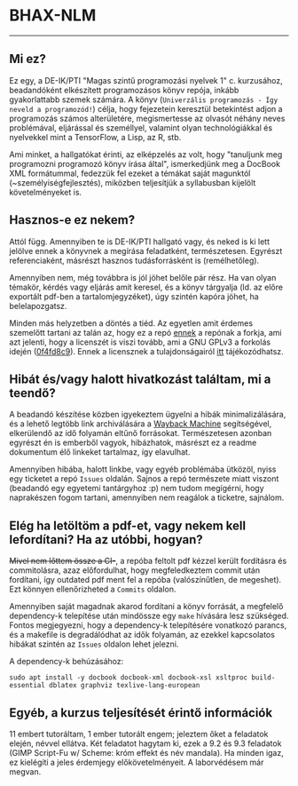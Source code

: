 # BHAX-NLM

- - -

## Mi ez?

Ez egy, a DE-IK/PTI "Magas szintű programozási nyelvek 1" c. kurzusához, beadandóként elkészített programozásos könyv repója, inkább gyakorlattabb szemek számára. A könyv (`Univerzális programozás - Így neveld a programozód!`) célja, hogy fejezetein keresztül betekintést adjon a programozás számos alterületére, megismertesse az olvasót néhány neves problémával, eljárással és személlyel, valamint olyan technológiákkal és nyelvekkel mint a TensorFlow, a Lisp, az R, stb.

Ami minket, a hallgatókat érinti, az elképzelés az volt, hogy "tanuljunk meg programozni programozó könyv írása által", ismerkedjünk meg a DocBook XML formátummal, fedezzük fel ezeket a témákat saját magunktól (~személyiségfejlesztés), miközben teljesítjük a syllabusban kijelölt követelményeket is.

## Hasznos-e ez nekem?

Attól függ. Amennyiben te is DE-IK/PTI hallgató vagy, és neked is ki lett jelölve ennek a könyvnek a megírása feladatként, természetesen. Egyrészt referenciaként, másrészt hasznos tudásforrásként is (remélhetőleg).

Amennyiben nem, még továbbra is jól jöhet belőle pár rész. Ha van olyan témakör, kérdés vagy eljárás amit keresel, és a könyv tárgyalja (ld. az előre exportált pdf-ben a tartalomjegyzéket), úgy szintén kapóra jöhet, ha belelapozgatsz.

Minden más helyzetben a döntés a tiéd. Az egyetlen amit érdemes szemelőtt tartani az talán az, hogy ez a repó [ennek](https://gitlab.com/nbatfai/bhax) a repónak a forkja, ami azt jelenti, hogy a licenszét is viszi tovább, ami a GNU GPLv3 a forkolás idején ([0f4fd8c9](https://gitlab.com/nbatfai/bhax/commit/0f4fd8c9983b9fda8ec46f9ab3320561a7b28450)). Ennek a licensznek a tulajdonságairól [itt](https://choosealicense.com/licenses/gpl-3.0/) tájékozódhatsz.

## Hibát és/vagy halott hivatkozást találtam, mi a teendő?

A beadandó készítése közben igyekeztem ügyelni a hibák minimalizálására, és a lehető legtöbb link archiválására a [Wayback Machine](http://web.archive.org/) segítségével, elkerülendő az idő folyamán eltűnő forrásokat. Természetesen azonban egyrészt én is emberből vagyok, hibázhatok, másrészt ez a readme dokumentum élő linkeket tartalmaz, így elavulhat.

Amennyiben hibába, halott linkbe, vagy egyéb problémába ütközöl, nyiss egy ticketet a repó `Issues` oldalán. Sajnos a repó természete miatt viszont (beadandó egy egyetemi tantárgyhoz :p) nem tudom megígérni, hogy naprakészen fogom tartani, amennyiben nem reagálok a ticketre, sajnálom.

## Elég ha letöltöm a pdf-et, vagy nekem kell lefordítani? Ha az utóbbi, hogyan?

~~Mivel nem lőttem össze a CI-~~, a repóba feltolt pdf kézzel került fordításra és commitolásra, azaz előfordulhat, hogy megfeledkeztem commit után fordítani, így outdated pdf ment fel a repóba (valószínűtlen, de megeshet). Ezt könnyen ellenőrizheted a `Commits` oldalon.

Amennyiben saját magadnak akarod fordítani a könyv forrását, a megfelelő dependency-k telepítése után mindössze egy `make` hívására lesz szükséged. Fontos megjegyezni, hogy a dependency-k telepítésére vonatkozó parancs, és a makefile is degradálódhat az idők folyamán, az ezekkel kapcsolatos hibákat szintén az `Issues` oldalon lehet jelezni.

A dependency-k behúzásához:

```
sudo apt install -y docbook docbook-xml docbook-xsl xsltproc build-essential dblatex graphviz texlive-lang-european
```

## Egyéb, a kurzus teljesítését érintő információk

11 embert tutoráltam, 1 ember tutorált engem; jeleztem őket a feladatok elején, névvel ellátva. Két feladatot hagytam ki, ezek a 9.2 és 9.3 feladatok (GIMP Script-Fu w/ Scheme: króm effekt és név mandala). Ha minden igaz, ez kielégíti a jeles érdemjegy előkövetelményeit. A laborvédésem már megvan.
